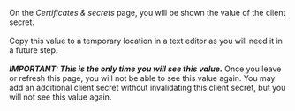 On the *Certificates & secrets* page, you will be shown the value of the client secret.<br>
<br>
Copy this value to a temporary location in a text editor as you will need it in a future step.<br>
<br>
***IMPORTANT: This is the only time you will see this value.***  Once you leave or refresh this page, you will not be able to see this value again.  You may add an additional client secret without invalidating this client secret, but you will not see this value again.
